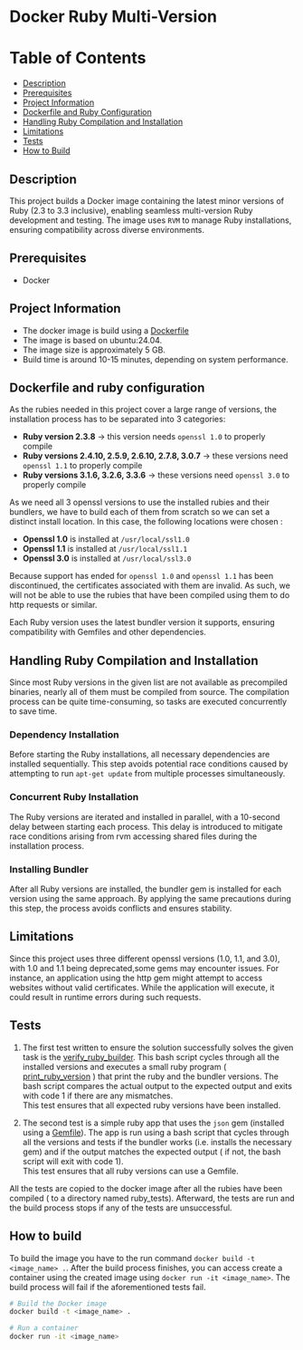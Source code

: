# Docker Ruby Multi-Version

# Table of Contents
- [Description](#description)
- [Prerequisites](#prerequisites)
- [Project Information](#project-information)
- [Dockerfile and Ruby Configuration](#dockerfile-and-ruby-configuration)
- [Handling Ruby Compilation and Installation](#handling-ruby-compilation-and-installation)
- [Limitations](#limitations)
- [Tests](#tests)
- [How to Build](#how-to-build)

## Description

This project builds a Docker image containing the latest minor versions of Ruby
(2.3 to 3.3 inclusive), enabling seamless multi-version Ruby development and testing.
The image uses `RVM` to manage Ruby installations, ensuring compatibility
across diverse environments.

## Prerequisites
- Docker

## Project Information
- The docker image is build using a [Dockerfile](./Dockerfile)
- The image is based on ubuntu:24.04.
- The image size is approximately 5 GB.
- Build time is around 10-15 minutes, depending on system performance.

## Dockerfile and ruby configuration
As the rubies needed in this project cover a large range of versions,
the installation process has to be separated into 3 categories:
- **Ruby version 2.3.8** -> this version needs `openssl 1.0` to properly compile
- **Ruby versions 2.4.10, 2.5.9, 2.6.10, 2.7.8, 3.0.7** -> these versions need `openssl 1.1` to properly compile
- **Ruby versions 3.1.6, 3.2.6, 3.3.6** -> these versions need `openssl 3.0` to properly compile

As we need all 3 openssl versions to use the installed rubies and their bundlers,
we have to build each of them from scratch so we can set a distinct install location. In this case,
the following locations were chosen :
- **Openssl 1.0** is installed at `/usr/local/ssl1.0`
- **Openssl 1.1** is installed at `/usr/local/ssl1.1`
- **Openssl 3.0** is installed at `/usr/local/ssl3.0`

Because support has ended for `openssl 1.0` and `openssl 1.1` has been
discontinued, the certificates associated with them are invalid.
As such, we will not be able to use the rubies that have been compiled
using them to do http requests or similar.

Each Ruby version uses the latest bundler version it supports, ensuring compatibility with Gemfiles and other dependencies.

## Handling Ruby Compilation and Installation
Since most Ruby versions in the given list are not available as precompiled binaries,
nearly all of them must be compiled from source. The compilation process can be quite
time-consuming, so tasks are executed concurrently to save time.

### Dependency Installation
Before starting the Ruby installations, all necessary dependencies are installed
sequentially. This step avoids potential race conditions caused by attempting to
run `apt-get update` from multiple processes simultaneously.

### Concurrent Ruby Installation
The Ruby versions are iterated and installed in parallel, with a 10-second delay
between starting each process. This delay is introduced to mitigate race conditions
arising from rvm accessing shared files during the installation process.

### Installing Bundler
After all Ruby versions are installed, the bundler gem is installed for
each version using the same approach. By applying the same precautions
during this step, the process avoids conflicts and ensures stability.

## Limitations
Since this project uses three different openssl versions (1.0, 1.1, and 3.0), with 1.0 
and 1.1 being deprecated,some gems may encounter issues. For instance, an application 
using the http gem might attempt to access websites without valid certificates. 
While the application will execute, it could result in runtime errors during such requests.

## Tests
1. The first test written to ensure the solution successfully solves the given task is the
[verify_ruby_builder](./verify_ruby_builder.sh). This bash script cycles through all the 
installed versions and executes a small ruby program ( [print_ruby_version](./print_ruby_version.rb) )
that print the ruby and the bundler versions. The bash script compares the actual output to
the expected output and exits with code 1 if there are any mismatches.<br>
This test ensures that all expected ruby versions have been installed.<br>

2. The second test is a simple ruby app that uses the `json` gem (installed using a
[Gemfile](./simple_ruby_app/Gemfile)). The app is run using a bash script that cycles
through all the versions and tests if the bundler works (i.e. installs the necessary gem)
and if the output matches the expected output ( if not, the bash script will exit with code 1).<br>
This test ensures that all ruby versions can use a Gemfile.

All the tests are copied to the docker image after all the rubies have been compiled ( to a directory named ruby_tests).
Afterward, the tests are run and the build process stops if any of the tests are unsuccessful.

## How to build
To build the image you have to the run command `docker build -t <image_name> .`. After the build process finishes,
you can access create a container using the created image using `docker run -it <image_name>`. The build process will
fail if the aforementioned tests fail.

```bash
# Build the Docker image
docker build -t <image_name> .

# Run a container
docker run -it <image_name>
```
